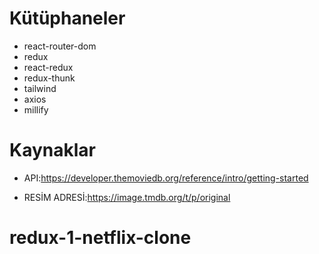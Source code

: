 # Kütüphaneler

- react-router-dom
- redux
- react-redux
- redux-thunk
- tailwind
- axios
- millify

# Kaynaklar

- API:https://developer.themoviedb.org/reference/intro/getting-started

- RESİM ADRESİ:https://image.tmdb.org/t/p/original

# redux-1-netflix-clone
